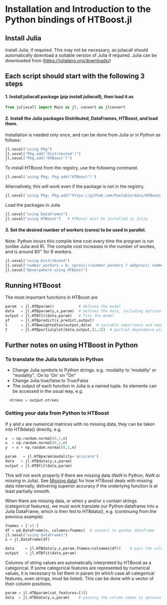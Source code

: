 
# Installation and Introduction to the Python bindings of HTBoost.jl 

## Install Julia  

Install Julia, if required. This may not be necessary, as juliacall should automatically download a suitable version of Julia if required. 
Julia can be downloaded from (https://julialang.org/downloads/)

## Each script should start with the following 3 steps 

#### 1. Install juliacall package (*pip install juliacall*), then load it as

```py
from juliacall import Main as jl, convert as jlconvert
```

#### 2. Install the Julia packages Distributed, DataFrames, HTBoost, and load them.

Installation is needed only once, and can be done from Julia or in Python as follows:

```py
jl.seval("using Pkg")
jl.seval("Pkg.add('Distributed')")
jl.seval("Pkg.add('HTBoost')")
```

To install HTBoost from the registry, use the following command.
```py
jl.seval('using Pkg; Pkg.add("HTBoost")')
```
Alternatively, this will work even if the package is not in the registry.
```py
jl.seval('using Pkg; Pkg.add("https://github.com/PaoloGiordani/HTBoost.jl")')
```

Load the packages in Julia

```py
jl.seval("using DataFrames")  
jl.seval("using HTBoost")   # HTBoost must be installed in Julia 
```

#### 3. Set the desired number of workers (cores) to be used in parallel.

Note: Python incurs this compile time cost every time the program is run (unlike Julia and R). The compile cost increases in the number of workes, and is around 80'' for 8 workers.

```py
jl.seval("using Distributed")
jl.seval("number_workers = 8; nprocs()<number_workers ? addprocs( number_workers - nprocs()  ) : addprocs(0)")
jl.seval("@everywhere using HTBoost")
```

## Running HTBoost 

The most important functions in HTBoost are

```py
param  = jl.HTBparam()           # defines the model     
data   = jl.HTBparam(y,x,param)  # defines the data, including optional features such as names, weights, time
output = jl.HTBfit(data,param)   # fits the model 
yf     = jl.HTBpredict(x_predict,output)
t      = jl.HTBweightedtau(output,data)  # variable importance and smoothness
t      = jl.HTBpartialplot(data,output,[1,2])  # partial dependence plots, here for the first two features  
```

## Further notes on using HTBoost in Python

### To translate the Julia tutorials in Python 

- Change Julia symbols to Python strings. e.g. :modality to 'modality' or "modality", :On to 'On' on "On"
- Change Julia true/false to True/False 
- The output of each function in Julia is a named tuple. Its elements can be accessed in the usual way, e.g. 
```py 
  ntrees = output.ntrees  
```

### Getting your data from Python to HTBoost

If y and x are numerical matrices with no missing data, they can be taken into HTBdata() directly, e.g. 

```py
x  = np.random.normal(0,1,n)
u  = np.random.normal(0,1,n)
y  = x + np.random.normal(0,1,n)

param   = jl.HTBparam(modality='accurate')  
data   = jl.HTBdata(y,x,param)
output = jl.HTBfit(data,param)
```

This will not work properly if there are missing data (*NaN* in Python, *NaN* or *missing* in Julia). See [Missing data](tutorials/Missing.md)) for how HTBoost deals with missing data internally, delivering superior accuracy if the underlying function is at least partially smooth.  

When there are missing data, or when y and/or x contain strings (categorical features), we must work translate our Python dataframe into a Julia DataFrame, which is then fed to HTBdata(), e.g. (continuing from the previous example)

```py
fnames = ['x1']
df = pd.DataFrame(x, columns=fnames)  # convert to pandas dataframe
jl.seval("using DataFrames")  
x = jl.DataFrame(df)

data     = jl.HTBdata(y,x,param,fnames=colnames(df))    # pass the column names 
output   = jl.HTBfit(data,param)                        

```

Columns of string values are automatically interpreted by HTBoost as a categorical. If some categorical features are represented by numerical values, it is necessary to list them in param (in which case all categorical features, even strings, must be listed). This can be done with a vector of their column positions.

```py
param = jl.HTBparam(cat_features=[3])
data  = jl.HTBdata(y,x,param)    # passing the column names is optional

```

